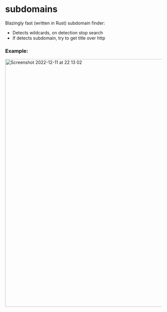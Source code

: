 # subdomains

Blazingly fast (written in Rust) subdomain finder:

-   Detects wildcards, on detection stop search
-   If detects subdomain, try to get title over http

### Example:

<img width="794" alt="Screenshot 2022-12-11 at 22 13 02" src="https://user-images.githubusercontent.com/90475186/206926538-86d39822-c65e-43aa-84c2-e7976f2414d7.png">
